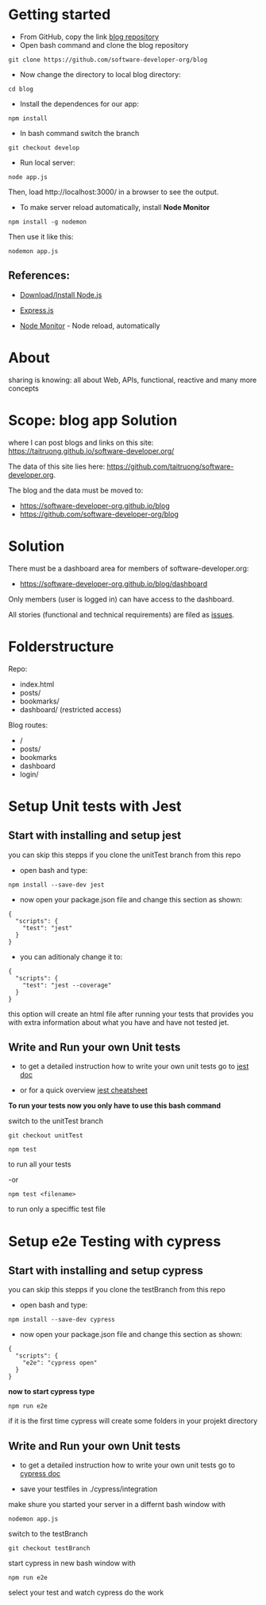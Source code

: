 # Getting started

- From GitHub, copy the link [blog repository](https://github.com/software-developer-org/blog)
- Open bash command and clone the blog repository
```
git clone https://github.com/software-developer-org/blog
```
- Now change the directory to local blog directory:
```
cd blog
```
- Install the dependences for our app:
```
npm install
```
- In bash command switch the branch
```
git checkout develop
```
- Run local server:
```
node app.js
```
Then, load http://localhost:3000/ in a browser to see the output.

- To make server reload automatically, install **Node Monitor**
```
npm install -g nodemon
```
Then use it like this:
```
nodemon app.js
```
## References:

- [Download/Install Node.js](https://nodejs.org/en/download/)

- [Express.js](https://expressjs.com/en/starter/installing.html)

- [Node Monitor](https://nodemon.io) - Node reload, automatically

# About

sharing is knowing: all about Web, APIs, functional, reactive and many more concepts

# Scope: blog app Solution
where I can post blogs and links on this site: https://taitruong.github.io/software-developer.org/

The data of this site lies here: https://github.com/taitruong/software-developer.org. 

The blog and the data must be moved to:
- https://software-developer-org.github.io/blog
- https://github.com/software-developer-org/blog

# Solution

There must be a dashboard area for members of software-developer.org:
- https://software-developer-org.github.io/blog/dashboard

Only members (user is logged in) can have access to the dashboard.

All stories (functional and technical requirements) are filed as [issues](https://github.com/software-developer-org/blog/issues).

# Folderstructure

Repo:
- index.html
- posts/
- bookmarks/
- dashboard/ (restricted access)

Blog routes:
- /
- posts/
- bookmarks
- dashboard
- login/
 
# Setup Unit tests with Jest

## Start with installing and setup jest
you can skip this stepps if you clone the unitTest branch from this repo

- open bash and type:
```
npm install --save-dev jest
```

- now open your package.json file and change this section as shown:
```
{
  "scripts": {
    "test": "jest"
  }
}
```

- you can aditionaly change it to:
```
{
  "scripts": {
    "test": "jest --coverage"
  }
}
```
this option will create an html file after running your tests that provides you with extra information about what you have and have not tested jet.

## Write and Run your own Unit tests

- to get a detailed instruction how to write your own unit tests go to 
[jest doc](https://jestjs.io/docs/en/getting-started)

- or for a quick overview
[jest cheatsheet](https://devhints.io/jest)


 **To run your tests now you only have to use this bash command**
 
switch to the unitTest branch
```
git checkout unitTest
```

 ```
 npm test
 ```
 to run all your tests

 -or
 ```
 npm test <filename>
 ```
 to run only a speciffic test file


 # Setup e2e Testing with cypress

## Start with installing and setup cypress
you can skip this stepps if you clone the testBranch from this repo

- open bash and type:
```
npm install --save-dev cypress
```

- now open your package.json file and change this section as shown:
```
{
  "scripts": {
    "e2e": "cypress open"
  }
}
```

**now to start cypress type**
```
npm run e2e
```
if it is the first time cypress will create some folders in your projekt directory


## Write and Run your own Unit tests

- to get a detailed instruction how to write your own unit tests go to 
[cypress doc](https://docs.cypress.io/guides/getting-started/writing-your-first-test.html#Add-a-test-file)

- save your testfiles in ./cypress/integration

make shure you started your server in a differnt bash window with 
```
nodemon app.js
```
switch to the testBranch
```
git checkout testBranch
```

start cypress in new bash window with 
```
npm run e2e
```
select your test and watch cypress do the work
